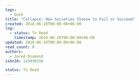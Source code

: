 ```yaml
---
tags:
  - book
title: "Collapse: How Societies Choose to Fail or Succeed"
created: 2018-06-28T00:00:00+06:00
log:
  - status: To Read
    timestamp: 2018-06-28T00:00:00+06:00
updated: 2018-06-28T00:00:00+06:00
read_count: 0
authors:
  - Jared Diamond
isbn10: 143036556

status: To Read
---
```


